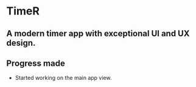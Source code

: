 # TimeR

## A modern timer app with exceptional UI and UX design.

## Progress made
* Started working on the main app view.
